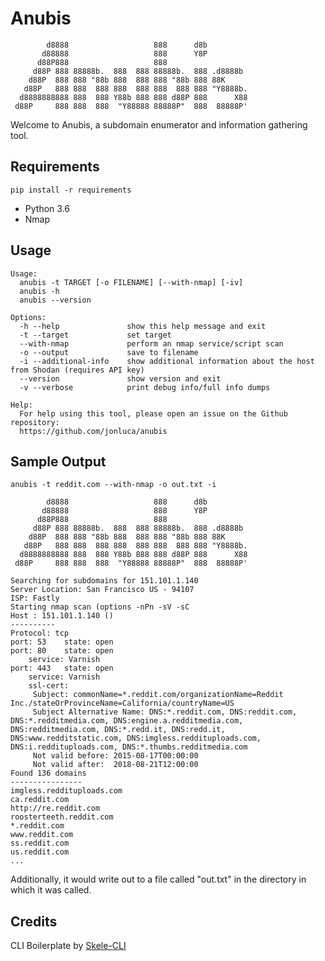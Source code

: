 # Anubis

            d8888                   888      d8b
           d88888                   888      Y8P
          d88P888                   888
         d88P 888 88888b.  888  888 88888b.  888 .d8888b
        d88P  888 888 "88b 888  888 888 "88b 888 88K
       d88P   888 888  888 888  888 888  888 888 "Y8888b.
      d8888888888 888  888 Y88b 888 888 d88P 888      X88
     d88P     888 888  888  "Y88888 88888P"  888  88888P'

Welcome to Anubis, a subdomain enumerator and information gathering tool.

## Requirements

``pip install -r requirements``

* Python 3.6
* Nmap

## Usage

    Usage:
      anubis -t TARGET [-o FILENAME] [--with-nmap] [-iv]
      anubis -h
      anubis --version
      
    Options:
      -h --help               show this help message and exit
      -t --target             set target
      --with-nmap             perform an nmap service/script scan
      -o --output             save to filename
      -i --additional-info    show additional information about the host from Shodan (requires API key)
      --version               show version and exit
      -v --verbose            print debug info/full info dumps
    
    Help:
      For help using this tool, please open an issue on the Github repository:
      https://github.com/jonluca/anubis
      
## Sample Output

```anubis -t reddit.com --with-nmap -o out.txt -i``` 

```
        d8888                   888      d8b
       d88888                   888      Y8P
      d88P888                   888
     d88P 888 88888b.  888  888 88888b.  888 .d8888b
    d88P  888 888 "88b 888  888 888 "88b 888 88K
   d88P   888 888  888 888  888 888  888 888 "Y8888b.
  d8888888888 888  888 Y88b 888 888 d88P 888      X88
 d88P     888 888  888  "Y88888 88888P"  888  88888P'
	
Searching for subdomains for 151.101.1.140
Server Location: San Francisco US - 94107
ISP: Fastly
Starting nmap scan (options -nPn -sV -sC
Host : 151.101.1.140 ()
----------
Protocol: tcp
port: 53	state: open
port: 80	state: open
	service: Varnish
port: 443	state: open
	service: Varnish
	ssl-cert:
	 Subject: commonName=*.reddit.com/organizationName=Reddit Inc./stateOrProvinceName=California/countryName=US
	 Subject Alternative Name: DNS:*.reddit.com, DNS:reddit.com, DNS:*.redditmedia.com, DNS:engine.a.redditmedia.com, DNS:redditmedia.com, DNS:*.redd.it, DNS:redd.it, DNS:www.redditstatic.com, DNS:imgless.reddituploads.com, DNS:i.reddituploads.com, DNS:*.thumbs.redditmedia.com
	 Not valid before: 2015-08-17T00:00:00
	 Not valid after:  2018-08-21T12:00:00
Found 136 domains
----------------
imgless.reddituploads.com
ca.reddit.com
http://re.reddit.com
roosterteeth.reddit.com
*.reddit.com
www.reddit.com
ss.reddit.com
us.reddit.com
...
```

Additionally, it would write out to a file called "out.txt" in the directory in which it was called.


## Credits

CLI Boilerplate by [Skele-CLI](https://github.com/rdegges/skele-cli)